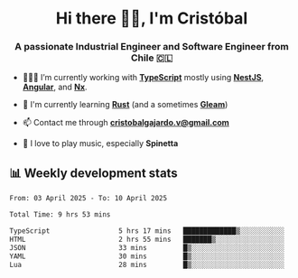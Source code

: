 <h1 align="center">Hi there ✌🏻, I'm Cristóbal</h1>
<h3 align="center">A passionate Industrial Engineer and Software Engineer from Chile 🇨🇱</h3>

- 🧑🏻‍💻 I’m currently working with **[TypeScript](https://www.typescriptlang.org)** mostly using **[NestJS](https://nestjs.com)**, **[Angular](https://angular.io)**, and **[Nx](https://nx.dev)**.

- 🌱 I'm currently learning **[Rust](https://www.rust-lang.org)** (and a sometimes **[Gleam](https://gleam.run/)**)

- 📫 Contact me through **cristobalgajardo.v@gmail.com**

- 🎸 I love to play music, especially **Spinetta**

## 📊 Weekly development stats

<!--START_SECTION:waka-->

```txt
From: 03 April 2025 - To: 10 April 2025

Total Time: 9 hrs 53 mins

TypeScript                 5 hrs 17 mins   █████████████▒░░░░░░░░░░░   53.45 %
HTML                       2 hrs 55 mins   ███████▒░░░░░░░░░░░░░░░░░   29.62 %
JSON                       33 mins         █▒░░░░░░░░░░░░░░░░░░░░░░░   05.66 %
YAML                       30 mins         █▒░░░░░░░░░░░░░░░░░░░░░░░   05.20 %
Lua                        28 mins         █▒░░░░░░░░░░░░░░░░░░░░░░░   04.76 %
```

<!--END_SECTION:waka-->
